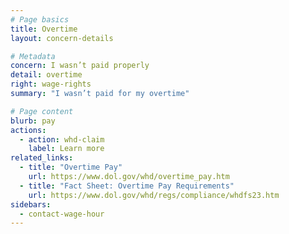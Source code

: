 ```yaml
---
# Page basics
title: Overtime
layout: concern-details

# Metadata
concern: I wasn’t paid properly
detail: overtime
right: wage-rights
summary: "I wasn’t paid for my overtime"

# Page content
blurb: pay
actions:
  - action: whd-claim
    label: Learn more
related_links:
  - title: "Overtime Pay"
    url: https://www.dol.gov/whd/overtime_pay.htm
  - title: "Fact Sheet: Overtime Pay Requirements"
    url: https://www.dol.gov/whd/regs/compliance/whdfs23.htm
sidebars:
  - contact-wage-hour
---
```

